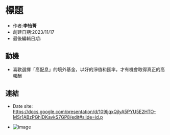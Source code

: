 # 標題
- 作者:**李怡菁**
- 創建日期:2023/11/17
- 最後編輯日期:

## 動機
- 喜歡選擇「高配息」的境外基金，以好的淨值和匯率，才有機會取得真正的高報酬


## 連結
- Date site: https://docs.google.com/presentation/d/109IjqxQjlyA5PYU5E2HTO-MSr1ABzPGhIDKavkS7GP8/edit#slide=id.p
  
- ![image](https://github.com/LeslyLee/2023-Fall-Stat/assets/149865963/6750b867-fbc6-49a4-9d30-f7e639920608)
